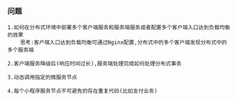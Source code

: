 ### 问题
    1.如何在分布式环境中部署多个客户端服务和服务端服务或者配置多个客户端入口达到负载均衡的效果
        思考:客户端入口达到负载均衡可通过Nginx配置,分布式中的多个客户端发现分布式中的多个服务端
    
    2.客户端服务降级后(响应时间过长),服务端处理完成如何处理分布式事务
    
    3.动态调用指定的微服务节点
    
    4.每个小程序服务节点不可避免的存在重复代码(比如支付业务)
